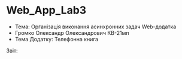 # Web_App_Lab3

* Тема: Організація виконання асинхронних задач Web-додатка
* Громко Олександр Олександрович КВ-21мп
* Тема Додатку: Телефонна книга

Звіт:
